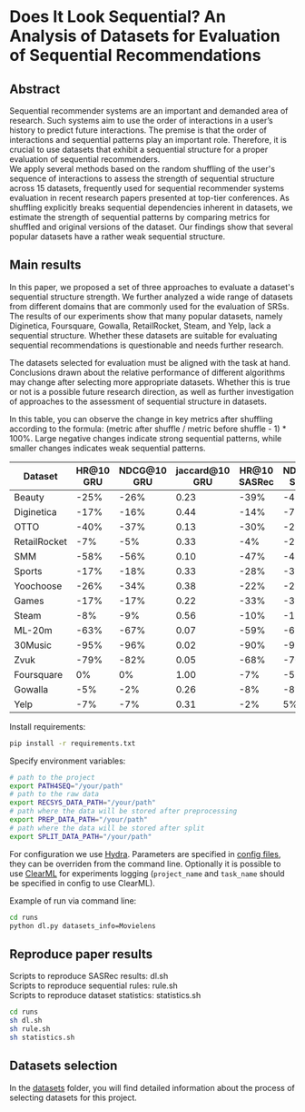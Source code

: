 # Does It Look Sequential? An Analysis of Datasets for Evaluation of Sequential Recommendations

## Abstract
Sequential recommender systems are an important and demanded area of research. Such systems aim to use the order of interactions in a user’s history to predict future interactions. The premise is that the order of interactions and sequential patterns play an important role. Therefore, it is crucial to use datasets that exhibit a sequential structure for a proper evaluation of sequential recommenders. \
We apply several methods based on the random shuffling of the user's sequence of interactions to assess the strength of sequential structure across 15 datasets, frequently used for sequential recommender systems evaluation in recent research papers presented at top-tier conferences. As shuffling explicitly breaks sequential dependencies inherent in datasets, we estimate the strength of sequential patterns by comparing metrics for shuffled and original versions of the dataset. Our findings show that several popular datasets have a rather weak sequential structure.

## Main results
In this paper, we proposed a set of three approaches to evaluate a dataset's sequential structure strength. We further analyzed a wide range of datasets from different domains that are commonly used for the evaluation of SRSs. The results of our experiments show that many popular datasets, namely Diginetica, Foursquare, Gowalla, RetailRocket, Steam, and Yelp, lack a sequential structure.
Whether these datasets are suitable for evaluating sequential recommendations is questionable and needs further research.

The datasets selected for evaluation must be aligned with the task at hand. Conclusions drawn about the relative performance of different algorithms may change after selecting more appropriate datasets. Whether this is true or not is a possible future research direction, as well as further investigation of approaches to the assessment of sequential structure in datasets.

In this table, you can observe the change in key metrics after shuffling according to the formula: (metric after shuffle / metric before shuffle - 1) * 100%. Large negative changes indicate strong sequential patterns, while smaller changes indicates weak sequential patterns.

| Dataset      | HR@10 GRU | NDCG@10 GRU | jaccard@10 GRU | HR@10 SASRec | NDCG@10 SASRec | jaccard@10 SASRec | 2-grams | 3-grams |
| ------------ | --------- | ----------- | -------------- | ------------ | -------------- | ----------------- | ------- | ------- |
| Beauty       | \-25%     | \-26%       | 0.23           | \-39%        | \-43%          | 0,24              | 0,00    | 0,00    |
| Diginetica   | \-17%     | \-16%       | 0.44           | \-14%        | \-7%           | 0,52              | 0,26    | 0,08    |
| OTTO         | \-40%     | \-37%       | 0.13           | \-30%        | \-28%          | 0,28              | 0,10    | 0,04    |
| RetailRocket | \-7%      | \-5%        | 0.33           | \-4%         | \-2%           | 0,47              | 0,46    | 0,35    |
| SMM          | \-58%     | \-56%       | 0.10           | \-47%        | \-45%          | 0,19              | 0,02    | 0,02    |
| Sports       | \-17%     | \-18%       | 0.33           | \-28%        | \-32%          | 0,26              | 0,05    | 0,00    |
| Yoochoose    | \-26%     | \-34%       | 0.38           | \-22%        | \-27%          | 0,46              | 0,18    | 0,40    |
| Games        | \-17%     | \-17%       | 0.22           | \-33%        | \-38%          | 0,22              | 0,08    | 0,00    |
| Steam        | \-8%      | \-9%        | 0.56           | \-10%        | \-12%          | 0,59              | 0,01    | 0,01    |
| ML-20m       | \-63%     | \-67%       | 0.07           | \-59%        | \-61%          | 0,12              | 0,00    | 0,00    |
| 30Music      | \-95%     | \-96%       | 0.02           | \-90%        | \-92%          | 0,12              | 0,00    | 0,00    |
| Zvuk         | \-79%     | \-82%       | 0.05           | \-68%        | \-70%          | 0,11              | 0,01    | 0,00    |
| Foursquare   | 0%        | 0%          | 1.00           | \-7%         | \-5%           | 0,39              | 0,42    | 0,45    |
| Gowalla      | \-5%      | \-2%        | 0.26           | \-8%         | \-8%           | 0,45              | 0,44    | 0,18    |
| Yelp         | \-7%      | \-7%        | 0.31           | \-2%         | 5%             | 0,37              | 0,00    | 0,00    |## Usage
Install requirements:
```sh
pip install -r requirements.txt
```
Specify environment variables:
```sh
# path to the project
export PATH4SEQ="/your/path"
# path to the raw data
export RECSYS_DATA_PATH="/your/path"
# path where the data will be stored after preprocessing
export PREP_DATA_PATH="/your/path"
# path where the data will be stored after split
export SPLIT_DATA_PATH="/your/path"
```

For configuration we use [Hydra](https://hydra.cc/). Parameters are specified in [config files](runs/conf/), they can be overriden from the command line. Optionally it is possible to use [ClearML](`https://clear.ml/docs/latest/docs`) for experiments logging (`project_name` and `task_name` should be specified in config to use ClearML).

Example of run via command line:
```sh
cd runs
python dl.py datasets_info=Movielens
```
## Reproduce paper results
Scripts to reproduce SASRec results: dl.sh \
Scripts to reproduce sequential rules: rule.sh \
Scripts to reproduce dataset statistics: statistics.sh

```sh
cd runs
sh dl.sh
sh rule.sh
sh statistics.sh
```
## Datasets selection
 In the [datasets](datasets) folder, you will find detailed information about the process of selecting datasets for this project.
